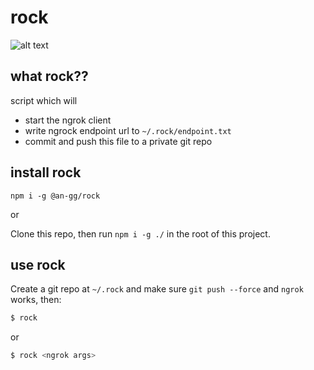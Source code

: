 # rock

![alt text](https://www.cs.utexas.edu/~angg/rock.png)

## what rock??

script which will
- start the ngrok client
- write ngrock endpoint url to `~/.rock/endpoint.txt`
- commit and push this file to a private git repo

## install rock

```
npm i -g @an-gg/rock
``` 
or

Clone this repo, then run `npm i -g ./` in the root of this project.

## use rock

Create a git repo at `~/.rock` and make sure `git push --force` and `ngrok` works, then:
```sh
$ rock
```
or 
```sh
$ rock <ngrok args>
```
